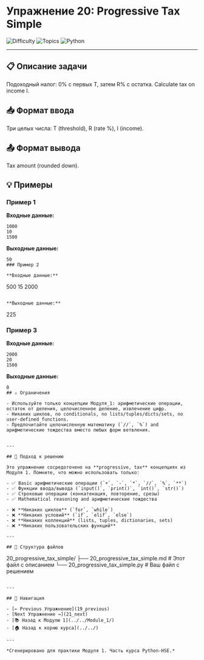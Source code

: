 # Упражнение 20: Progressive Tax Simple

![Difficulty](https://img.shields.io/badge/Difficulty-Module%201-green)
![Topics](https://img.shields.io/badge/Topics-progressive%2C%20tax-blue)
![Python](https://img.shields.io/badge/Python-Module%201%20Concepts-yellow)

---

## 📋 Описание задачи

Подоходный налог: 0% с первых T, затем R% с остатка. Calculate tax on income I.
## 📥 Формат ввода

Три целых числа: T (threshold), R (rate %), I (income).
## 📤 Формат вывода

Tax amount (rounded down).
## 💡 Примеры

### Пример 1

**Входные данные:**
```
1000
10
1500
```

**Выходные данные:**
```
50
### Пример 2

**Входные данные:**
```
500
15
2000
```

**Выходные данные:**
```
225
### Пример 3

**Входные данные:**
```
2000
20
1500
```

**Выходные данные:**
```
0
## ⚠️ Ограничения

- Используйте только концепции Модуля_1: арифметические операции, остаток от деления, целочисленное деление, извлечение цифр.
- Никаких циклов, no conditionals, no lists/tuples/dicts/sets, no user-defined functions.
- Предпочитайте целочисленную математику (`//`, `%`) and арифметические тождества вместо любых форм ветвления.


---

## 🎯 Подход к решению

Это упражнение сосредоточено на **progressive, tax** концепциях из Модуля 1. Помните, что можно использовать только:

- ✅ Basic арифметические операции (`+`, `-`, `*`, `//`, `%`, `**`)
- ✅ Функции ввода/вывода (`input()`, `print()`, `int()`, `str()`)
- ✅ Строковые операции (конкатенация, повторение, срезы)
- ✅ Mathematical reasoning and арифметические тождества

- ❌ **Никаких циклов** (`for`, `while`)
- ❌ **Никаких условий** (`if`, `elif`, `else`)
- ❌ **Никаких коллекций** (lists, tuples, dictionaries, sets)
- ❌ **Никаких пользовательских функций**

---

## 📁 Структура файлов
```
20_progressive_tax_simple/
├── 20_progressive_tax_simple.md     # Этот файл с описанием
└── 20_progressive_tax_simple.py     # Ваш файл с решением
```

---

## 🔗 Навигация

- [← Previous Упражнение](19_previous) 
- [Next Упражнение →](21_next)
- [📚 Назад к Модулю 1](../../Module_1/)
- [🏠 Назад к корню курса](../../)

---

*Сгенерировано для практики Модуля 1. Часть курса Python-HSE.*
